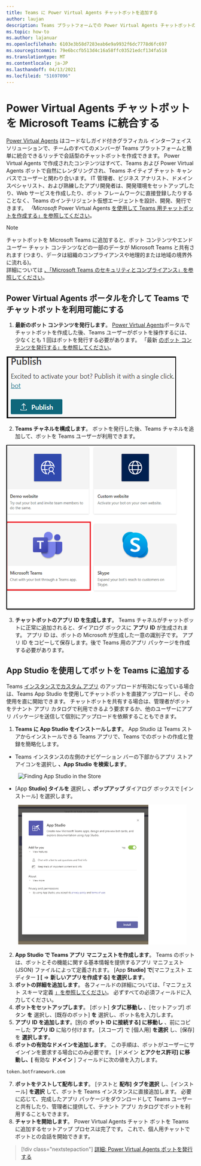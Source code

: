 ```yaml
---
title: Teams に Power Virtual Agents チャットボットを追加する
author: laujan
description: Teams プラットフォームでの Power Virtual Agents チャットボットの統合
ms.topic: how-to
ms.author: lajanuar
ms.openlocfilehash: 6103e3b58d7283eab6e9a9932f6dc7778d6fc697
ms.sourcegitcommit: 79e6bccfb513d4c16a58ffc03521edcf134fa518
ms.translationtype: MT
ms.contentlocale: ja-JP
ms.lasthandoff: 04/13/2021
ms.locfileid: "51697096"
---
```

# <a name="integrate-a-power-virtual-agents-chatbot-with-microsoft-teams"></a>Power Virtual Agents チャットボットを Microsoft Teams に統合する

[Power Virtual Agents](/power-virtual-agents/fundamentals-what-is-power-virtual-agents) はコードなしガイド付きグラフィカル インターフェイス ソリューションで、チームのすべてのメンバーが Teams プラットフォームと簡単に統合できるリッチで会話型のチャットボットを作成できます。 Power Virtual Agents で作成されたコンテンツはすべて、Teams および Power Virtual Agents ボットで自然にレンダリングされ、Teams ネイティブ チャット キャンバスでユーザーと関わり合います。 IT 管理者、ビジネス アナリスト、ドメイン スペシャリスト、および熟練したアプリ開発者は、開発環境をセットアップしたり、Web サービスを作成したり、ボット フレームワークに直接登録したりすることなく、Teams のインテリジェント仮想エージェントを設計、開発、発行できます。  *「Microsoft* Power Virtual Agents [を使用して Teams 用チャットボットを作成する」を参照してください](../bot-features.md#bots-and-the-microsoft-power-virtual-agents)。

> [!NOTE]
> チャットボットを Microsoft Teams に追加すると、ボット コンテンツやエンド ユーザー チャット コンテンツなどの一部のデータが Microsoft Teams と共有されます (つまり[](/power-virtual-agents/data-location)、データは組織のコンプライアンスや地理的または地域の境界外に流れる)。 <br/>
> 詳細については [、「Microsoft Teams のセキュリティとコンプライアンス」を参照してください](/MicrosoftTeams/security-compliance-overview)。

## <a name="make-your-chatbot-available-in-teams-via-the-power-virtual-agents-portal"></a>Power Virtual Agents ポータルを介して Teams でチャットボットを利用可能にする

1. **最新のボット コンテンツを発行します**。  [Power Virtual Agents](https://powervirtualagents.microsoft.com)ポータルでチャットボットを作成した後、Teams ユーザーがボットを操作するには、少なくとも 1 回はボットを発行する必要があります。 「最新 [のボット コンテンツを発行する」を参照してください](/power-virtual-agents/publication-fundamentals-publish-channels#publish-the-latest-bot-content)。

![Power Virtual Agents ポータルで発行する](../../assets/images/pva-publish.png)

2. **Teams チャネルを構成します**。 ボットを発行した後、Teams チャネルを追加して、ボットを Teams ユーザーが利用できます。

![電源仮想エージェント ポータルのチャネル](../../assets/images/pva-channels.png)

3. **チャットボットのアプリ ID を生成します**。  Teams チャネルがチャットボットに正常に追加されると、ダイアログ ボックスに **アプリ ID** が生成されます。 アプリ ID は、ボットの Microsoft が生成した一意の識別子です。  アプリ ID をコピーして保存します。後で Teams 用のアプリ パッケージを作成する必要があります。

## <a name="add-your-bot-to-teams-using-app-studio"></a>App Studio を使用してボットを Teams に追加する

Teams [インスタンスでカスタム アプリ](/microsoftteams/admin-settings) のアップロードが有効になっている場合は、Teams App Studio を使用してチャットボットを直接アップロードし、その使用を直に開始できます。 チャットボットを共有する場合は、管理者がボットをテナント アプリ カタログで利用できるよう要求するか、他のユーザーにアプリ パッケージを送信して個別にアップロードを依頼することもできます。

1. **Teams に App Studio をインストールします**。 App Studio は Teams ストアからインストールできる Teams アプリで、Teams でのボットの作成と登録を簡略化します。 

  * Teams インスタンスの左側のナビゲーション バーの下部からアプリ ストア アイコンを選択し **、App Studio を検索します**。
>

&emsp;&emsp; <img  width="450px" alt="Finding App Studio in the Store" src="/msteams-docs/msteams-platform/assets/images/get-started/app-studio-store.png"/>   

  * [App **Studio] タイルを** 選択し **、ポップアップ** ダイアログ ボックスで [インストール] を選択します。
>
&emsp;&emsp; <img  width="450px" alt="Installing App Studio" src="../../assets/images/get-started/app-studio-install.png"/>

2. **App Studio で Teams アプリ マニフェストを作成します**。  Teams のボットは、ボットとその機能に関する基本情報を提供するアプリ マニフェスト (JSON) ファイルによって定義されます。 [App **Studio] で**[マニフェスト エディター **] [**   =>  **新しいアプリを作成する] を選択します**。
3. **ボットの詳細を追加します**。 各フィールドの詳細については、「マニフェスト スキーマ定義 [」を参照してください](../../resources/schema/manifest-schema.md)。 必ずすべての必須フィールドに入力してください。
4. **ボットをセットアップします**。 [ボット] **タブに移動し** 、[セットアップ] ボタン **を** 選択し、[既存のボット] **を** 選択し、ボット名を入力します。
5. **アプリ ID を追加します**。[別の **ボット ID に接続する] に移動し** 、前にコピーした **アプリ ID** に貼り付けます。 [スコープ] で [個人用] **を選択** し、[保存] を **選択します**。
6. **ボットの有効なドメインを追加します**。  この手順は、ボットがユーザーにサインインを要求する場合にのみ必要です。 [ドメイン **とアクセス許可] に移動し、[** 有効な **ドメイン** ] フィールドに次の値を入力します。

```bash
token.botframework.com
```

7.  **ボットをテストして配布します**。 [テストと **配布] タブを選択** し、[インストール] **を選択** して、ボットを Teams インスタンスに直接追加します。 必要に応じて、完成したアプリ パッケージをダウンロードして Teams ユーザーと共有したり、管理者に提供して、テナント アプリ カタログでボットを利用することもできます。
8. **チャットを開始します**。 Power Virtual Agents チャット ボットを Teams に追加するセットアップ プロセスは完了です。 これで、個人用チャットでボットとの会話を開始できます。

> [!div class="nextstepaction"]
> [詳細: Power Virtual Agents ボットを発行する](/power-virtual-agents/publication-fundamentals-publish-channels)
